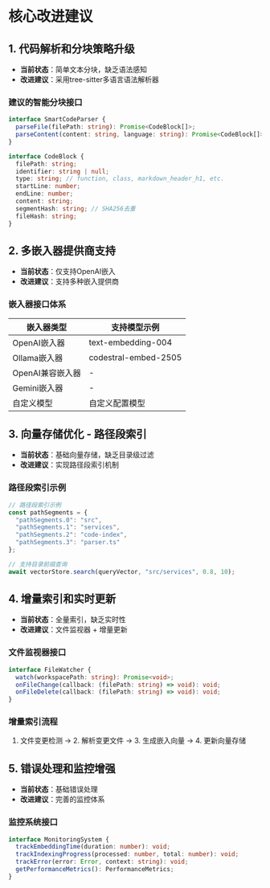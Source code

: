 # 核心改进建议

## 1. 代码解析和分块策略升级
- **当前状态**：简单文本分块，缺乏语法感知
- **改进建议**：采用tree-sitter多语言语法解析器

### 建议的智能分块接口
```typescript
interface SmartCodeParser {
  parseFile(filePath: string): Promise<CodeBlock[]>;
  parseContent(content: string, language: string): Promise<CodeBlock[]>;
}

interface CodeBlock {
  filePath: string;
  identifier: string | null;
  type: string; // function, class, markdown_header_h1, etc.
  startLine: number;
  endLine: number;
  content: string;
  segmentHash: string; // SHA256去重
  fileHash: string;
}
```


## 2. 多嵌入器提供商支持
- **当前状态**：仅支持OpenAI嵌入
- **改进建议**：支持多种嵌入提供商

### 嵌入器接口体系
| 嵌入器类型          | 支持模型示例                |
|---------------------|-----------------------------|
| OpenAI嵌入器        | text-embedding-004          |
| Ollama嵌入器        | codestral-embed-2505        |
| OpenAI兼容嵌入器    | -                           |
| Gemini嵌入器        | -                           |
| 自定义模型          | 自定义配置模型              |


## 3. 向量存储优化 - 路径段索引
- **当前状态**：基础向量存储，缺乏目录级过滤
- **改进建议**：实现路径段索引机制

### 路径段索引示例
```typescript
// 路径段索引示例
const pathSegments = {
  "pathSegments.0": "src",
  "pathSegments.1": "services", 
  "pathSegments.2": "code-index",
  "pathSegments.3": "parser.ts"
};

// 支持目录前缀查询
await vectorStore.search(queryVector, "src/services", 0.8, 10);
```


## 4. 增量索引和实时更新
- **当前状态**：全量索引，缺乏实时性
- **改进建议**：文件监视器 + 增量更新

### 文件监视器接口
```typescript
interface FileWatcher {
  watch(workspacePath: string): Promise<void>;
  onFileChange(callback: (filePath: string) => void): void;
  onFileDelete(callback: (filePath: string) => void): void;
}
```

### 增量索引流程
1. 文件变更检测 → 2. 解析变更文件 → 3. 生成嵌入向量 → 4. 更新向量存储


## 5. 错误处理和监控增强
- **当前状态**：基础错误处理
- **改进建议**：完善的监控体系

### 监控系统接口
```typescript
interface MonitoringSystem {
  trackEmbeddingTime(duration: number): void;
  trackIndexingProgress(processed: number, total: number): void;
  trackError(error: Error, context: string): void;
  getPerformanceMetrics(): PerformanceMetrics;
}
```